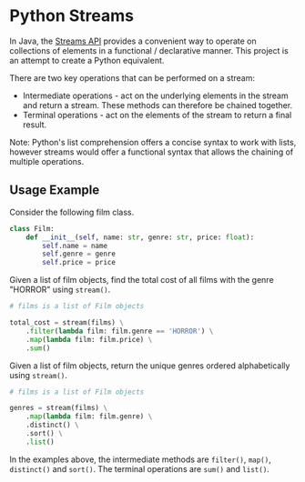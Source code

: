# Python Streams

In Java, the [Streams API](https://docs.oracle.com/en/java/javase/17/docs/api/java.base/java/util/stream/Stream.html) provides
a convenient way to operate on collections of elements in a functional / declarative manner. This project is an attempt 
to create a Python equivalent. 

There are two key operations that can be performed on a stream:
- Intermediate operations - act on the underlying elements in the stream and return a stream. These methods can therefore 
be chained together.
- Terminal operations - act on the elements of the stream to return a final result.

Note: Python's list comprehension offers a concise syntax to work with lists, however streams would offer a functional syntax that allows the chaining of multiple operations.

## Usage Example
Consider the following film class.
```python
class Film:
    def __init__(self, name: str, genre: str, price: float):
        self.name = name
        self.genre = genre
        self.price = price
```
Given a list of film objects, find the total cost of all films with the genre "HORROR" using `stream()`.
```python
# films is a list of Film objects

total_cost = stream(films) \
    .filter(lambda film: film.genre == 'HORROR') \
    .map(lambda film: film.price) \
    .sum()
```
Given a list of film objects, return the unique genres ordered alphabetically using `stream()`.
```python
# films is a list of Film objects

genres = stream(films) \
    .map(lambda film: film.genre) \
    .distinct() \
    .sort() \
    .list()
```
In the examples above, the intermediate methods are `filter()`, `map()`, `distinct()` and `sort()`. The terminal operations are `sum()` and `list()`.


